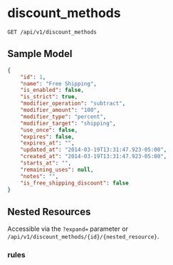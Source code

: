 discount_methods
================

```shell
GET /api/v1/discount_methods
```

Sample Model
------------

```json
{
	"id": 1,
	"name": "Free Shipping",
	"is_enabled": false,
	"is_strict": true,
	"modifier_operation": "subtract",
	"modifier_amount": "100",
	"modifier_type": "percent",
	"modifier_target": "shipping",
	"use_once": false,
	"expires": false,
	"expires_at": "",
	"updated_at": "2014-03-19T13:31:47.923-05:00",
	"created_at": "2014-03-19T13:31:47.923-05:00",
	"starts_at": "",
	"remaining_uses": null,
	"notes": "",
	"is_free_shipping_discount": false
}
```

Nested Resources
----------------

Accessible via the `?expand=` parameter or `/api/v1/discount_methods/{id}/{nested_resource}`.

### rules